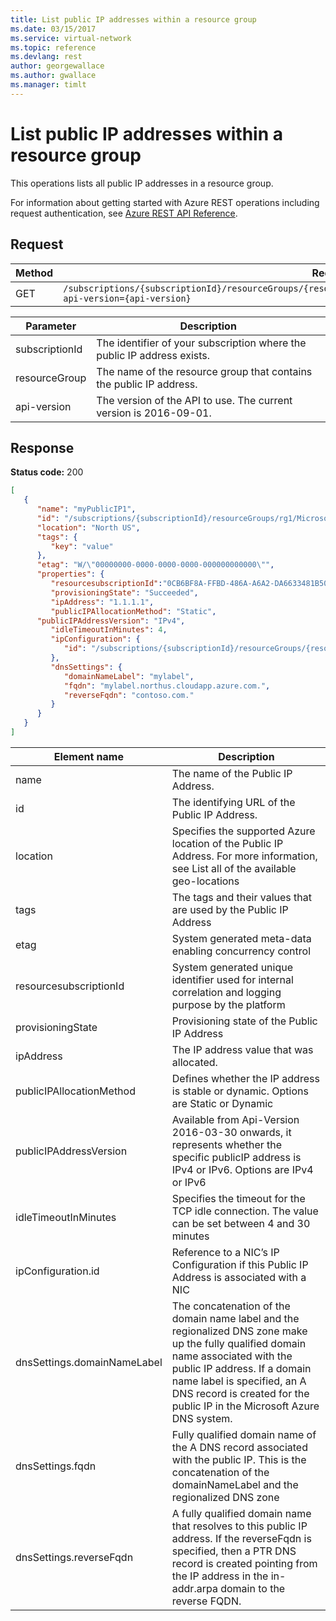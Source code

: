 ```yaml
---
title: List public IP addresses within a resource group
ms.date: 03/15/2017
ms.service: virtual-network
ms.topic: reference
ms.devlang: rest
author: georgewallace
ms.author: gwallace
ms.manager: timlt
---
```

# List public IP addresses within a resource group

This operations lists all public IP addresses in a resource group.

For information about getting started with Azure REST operations including request authentication, see [Azure REST API Reference](../../index.md).

## Request  
  
|Method|Request URI|  
|------------|-----------------|  
|GET|`/subscriptions/{subscriptionId}/resourceGroups/{resourceGroup}/providers/Microsoft.Network/publicIPAddresses?api-version={api-version}`|  

| Parameter | Description |
| --------- | ----------- |
| subscriptionId | The identifier of your subscription where the public IP address exists. |
| resourceGroup | The name of the resource group that contains the public IP address. |
| api-version | The version of the API to use. The current version is 2016-09-01. | 

## Response  
 **Status code:** 200  
  
```json  
[  
   {  
      "name": "myPublicIP1",  
      "id": "/subscriptions/{subscriptionId}/resourceGroups/rg1/Microsoft.Network/publicIpAddresses/ip1",  
      "location": "North US",  
      "tags": {  
         "key": "value"  
      },  
      "etag": "W/\"00000000-0000-0000-0000-000000000000\"",  
      "properties": {  
         "resourcesubscriptionId":"0CB6BF8A-FFBD-486A-A6A2-DA6633481B50",  
         "provisioningState": "Succeeded",           
         "ipAddress": "1.1.1.1",  
         "publicIPAllocationMethod": "Static",   
      "publicIPAddressVersion": "IPv4",  
         "idleTimeoutInMinutes": 4,   
         "ipConfiguration": {   
            "id": "/subscriptions/{subscriptionId}/resourceGroups/{resourceGroupName}/providers/Microsoft.Network/networkInterfaces/vm1nic1/ipConfigurations/ip1"  
         },  
         "dnsSettings": {  
            "domainNameLabel": "mylabel",  
            "fqdn": "mylabel.northus.cloudapp.azure.com.",  
            "reverseFqdn": "contoso.com."  
         }  
      }  
   }  
]  
```  
  
|Element name|Description|  
|------------------|-----------------|  
|name|The name of the Public IP Address.|  
|id|The identifying URL of the Public IP Address.|  
|location|Specifies the supported Azure location of the Public IP Address. For more information, see List all of the available geo-locations|  
|tags|The tags and their values that are used by the Public IP Address|  
|etag|System generated meta-data enabling concurrency control|  
|resourcesubscriptionId|System generated unique identifier used for internal correlation and logging purpose by the platform|  
|provisioningState|Provisioning state of the Public IP Address|  
|ipAddress|The IP address value that was allocated.|  
|publicIPAllocationMethod|Defines whether the IP address is stable or dynamic. Options are Static or Dynamic|  
|publicIPAddressVersion|Available from Api-Version 2016-03-30 onwards, it represents whether the specific publicIP address is IPv4 or IPv6. Options are IPv4 or IPv6|  
|idleTimeoutInMinutes|Specifies the timeout for the TCP idle connection. The value can be set between 4 and 30 minutes|  
|ipConfiguration.id|Reference to a NIC’s IP Configuration if this Public IP Address is associated with a NIC|  
|dnsSettings.domainNameLabel|The concatenation of the domain name label and the regionalized DNS zone make up the fully qualified domain name associated with the public IP address. If a domain name label is specified, an A DNS record is created for the public IP in the Microsoft Azure DNS system.|  
|dnsSettings.fqdn|Fully qualified domain name of the A DNS record associated with the public IP. This is the concatenation of the domainNameLabel and the regionalized DNS zone|  
|dnsSettings.reverseFqdn|A fully qualified domain name that resolves to this public IP address. If the reverseFqdn is specified, then a PTR DNS record is created pointing from the IP address in the in-addr.arpa domain to the reverse FQDN.|
